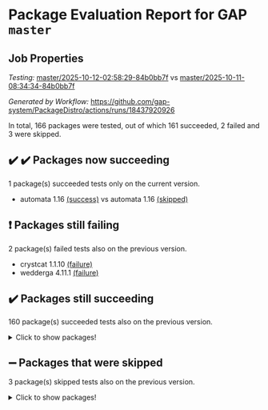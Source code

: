 # Package Evaluation Report for GAP `master`

## Job Properties

*Testing:* [master/2025-10-12-02:58:29-84b0bb7f](https://github.com/gap-system/PackageDistro/blob/data/reports/master/2025-10-12-02:58:29-84b0bb7f) vs [master/2025-10-11-08:34:34-84b0bb7f](https://github.com/gap-system/PackageDistro/blob/data/reports/master/2025-10-11-08:34:34-84b0bb7f)

*Generated by Workflow:* https://github.com/gap-system/PackageDistro/actions/runs/18437920926

In total, 166 packages were tested, out of which 161 succeeded, 2 failed and 3 were skipped.

## :heavy_check_mark: :heavy_check_mark: Packages now succeeding

1 package(s) succeeded tests only on the current version.
- automata 1.16 [(success)](https://github.com/gap-system/PackageDistro/actions/runs/18437920926/job/52534205734) vs automata 1.16 [(skipped)](https://github.com/gap-system/PackageDistro/actions/runs/18423009335/job/52500209629)

## :exclamation: Packages still failing

2 package(s) failed tests also on the previous version.
- crystcat 1.1.10 [(failure)](https://github.com/gap-system/PackageDistro/actions/runs/18437920926/job/52534205790)
- wedderga 4.11.1 [(failure)](https://github.com/gap-system/PackageDistro/actions/runs/18437920926/job/52534205996)

## :heavy_check_mark: Packages still succeeding

160 package(s) succeeded tests also on the previous version.
<details><summary>Click to show packages!</summary>

- 4ti2interface 2024.11-01 [(success)](https://github.com/gap-system/PackageDistro/actions/runs/18437920926/job/52534205709)
- ace 5.7.0 [(success)](https://github.com/gap-system/PackageDistro/actions/runs/18437920926/job/52534205704)
- aclib 1.3.3 [(success)](https://github.com/gap-system/PackageDistro/actions/runs/18437920926/job/52534205712)
- agt 0.3.1 [(success)](https://github.com/gap-system/PackageDistro/actions/runs/18437920926/job/52534205722)
- alco 1.1.2 [(success)](https://github.com/gap-system/PackageDistro/actions/runs/18437920926/job/52534205737)
- alnuth 3.2.1 [(success)](https://github.com/gap-system/PackageDistro/actions/runs/18437920926/job/52534205708)
- anupq 3.3.2 [(success)](https://github.com/gap-system/PackageDistro/actions/runs/18437920926/job/52534205752)
- atlasrep 2.1.9 [(success)](https://github.com/gap-system/PackageDistro/actions/runs/18437920926/job/52534205724)
- autodoc 2025.05.09 [(success)](https://github.com/gap-system/PackageDistro/actions/runs/18437920926/job/52534205729)
- automgrp 1.3.3 [(success)](https://github.com/gap-system/PackageDistro/actions/runs/18437920926/job/52534205743)
- autpgrp 1.11.1 [(success)](https://github.com/gap-system/PackageDistro/actions/runs/18437920926/job/52534205721)
- cap 2025.09-04 [(success)](https://github.com/gap-system/PackageDistro/actions/runs/18437920926/job/52534205733)
- caratinterface 2.3.7 [(success)](https://github.com/gap-system/PackageDistro/actions/runs/18437920926/job/52534205745)
- cddinterface 2025.06.24 [(success)](https://github.com/gap-system/PackageDistro/actions/runs/18437920926/job/52534205756)
- circle 1.6.6 [(success)](https://github.com/gap-system/PackageDistro/actions/runs/18437920926/job/52534205763)
- classicpres 1.22 [(success)](https://github.com/gap-system/PackageDistro/actions/runs/18437920926/job/52534205738)
- cohomolo 1.6.11 [(success)](https://github.com/gap-system/PackageDistro/actions/runs/18437920926/job/52534205742)
- congruence 1.2.7 [(success)](https://github.com/gap-system/PackageDistro/actions/runs/18437920926/job/52534205747)
- corefreesub 0.6 [(success)](https://github.com/gap-system/PackageDistro/actions/runs/18437920926/job/52534205750)
- corelg 1.57 [(success)](https://github.com/gap-system/PackageDistro/actions/runs/18437920926/job/52534205760)
- crime 1.6 [(success)](https://github.com/gap-system/PackageDistro/actions/runs/18437920926/job/52534205749)
- crisp 1.4.8 [(success)](https://github.com/gap-system/PackageDistro/actions/runs/18437920926/job/52534205748)
- crypting 0.10.6 [(success)](https://github.com/gap-system/PackageDistro/actions/runs/18437920926/job/52534205767)
- cryst 4.1.30 [(success)](https://github.com/gap-system/PackageDistro/actions/runs/18437920926/job/52534205771)
- ctbllib 1.3.11 [(success)](https://github.com/gap-system/PackageDistro/actions/runs/18437920926/job/52534205761)
- cubefree 1.21 [(success)](https://github.com/gap-system/PackageDistro/actions/runs/18437920926/job/52534205765)
- curlinterface 2.4.2 [(success)](https://github.com/gap-system/PackageDistro/actions/runs/18437920926/job/52534205792)
- cvec 2.8.4 [(success)](https://github.com/gap-system/PackageDistro/actions/runs/18437920926/job/52534205795)
- datastructures 0.3.3 [(success)](https://github.com/gap-system/PackageDistro/actions/runs/18437920926/job/52534205796)
- deepthought 1.0.9 [(success)](https://github.com/gap-system/PackageDistro/actions/runs/18437920926/job/52534205782)
- design 1.8.2 [(success)](https://github.com/gap-system/PackageDistro/actions/runs/18437920926/job/52534205802)
- difsets 2.3.1 [(success)](https://github.com/gap-system/PackageDistro/actions/runs/18437920926/job/52534205788)
- digraphs 1.13.1 [(success)](https://github.com/gap-system/PackageDistro/actions/runs/18437920926/job/52534205780)
- edim 1.3.8 [(success)](https://github.com/gap-system/PackageDistro/actions/runs/18437920926/job/52534205781)
- example 4.4.1 [(success)](https://github.com/gap-system/PackageDistro/actions/runs/18437920926/job/52534205787)
- examplesforhomalg 2023.10-01 [(success)](https://github.com/gap-system/PackageDistro/actions/runs/18437920926/job/52534205793)
- factint 1.6.3 [(success)](https://github.com/gap-system/PackageDistro/actions/runs/18437920926/job/52534205791)
- ferret 1.0.15 [(success)](https://github.com/gap-system/PackageDistro/actions/runs/18437920926/job/52534205805)
- fga 1.5.0 [(success)](https://github.com/gap-system/PackageDistro/actions/runs/18437920926/job/52534205797)
- fining 1.5.6 [(success)](https://github.com/gap-system/PackageDistro/actions/runs/18437920926/job/52534205807)
- float 1.0.9 [(success)](https://github.com/gap-system/PackageDistro/actions/runs/18437920926/job/52534205804)
- format 1.4.4 [(success)](https://github.com/gap-system/PackageDistro/actions/runs/18437920926/job/52534205801)
- forms 1.2.13 [(success)](https://github.com/gap-system/PackageDistro/actions/runs/18437920926/job/52534205803)
- fplsa 1.2.7 [(success)](https://github.com/gap-system/PackageDistro/actions/runs/18437920926/job/52534205799)
- fr 2.4.13 [(success)](https://github.com/gap-system/PackageDistro/actions/runs/18437920926/job/52534205800)
- francy 2.0.3 [(success)](https://github.com/gap-system/PackageDistro/actions/runs/18437920926/job/52534205811)
- fwtree 1.3 [(success)](https://github.com/gap-system/PackageDistro/actions/runs/18437920926/job/52534205812)
- gapdoc 1.6.7 [(success)](https://github.com/gap-system/PackageDistro/actions/runs/18437920926/job/52534205831)
- gauss 2024.11-01 [(success)](https://github.com/gap-system/PackageDistro/actions/runs/18437920926/job/52534205815)
- gaussforhomalg 2024.08-01 [(success)](https://github.com/gap-system/PackageDistro/actions/runs/18437920926/job/52534205824)
- gbnp 1.1.0 [(success)](https://github.com/gap-system/PackageDistro/actions/runs/18437920926/job/52534205836)
- generalizedmorphismsforcap 2025.08-01 [(success)](https://github.com/gap-system/PackageDistro/actions/runs/18437920926/job/52534205828)
- genss 1.6.9 [(success)](https://github.com/gap-system/PackageDistro/actions/runs/18437920926/job/52534205825)
- gradedmodules 2024.12-01 [(success)](https://github.com/gap-system/PackageDistro/actions/runs/18437920926/job/52534205832)
- gradedringforhomalg 2024.07-01 [(success)](https://github.com/gap-system/PackageDistro/actions/runs/18437920926/job/52534205826)
- grape 4.9.3 [(success)](https://github.com/gap-system/PackageDistro/actions/runs/18437920926/job/52534205810)
- groupoids 1.79 [(success)](https://github.com/gap-system/PackageDistro/actions/runs/18437920926/job/52534205830)
- grpconst 2.6.5 [(success)](https://github.com/gap-system/PackageDistro/actions/runs/18437920926/job/52534205813)
- guarana 0.96.3 [(success)](https://github.com/gap-system/PackageDistro/actions/runs/18437920926/job/52534205850)
- guava 3.20 [(success)](https://github.com/gap-system/PackageDistro/actions/runs/18437920926/job/52534205814)
- hap 1.70 [(success)](https://github.com/gap-system/PackageDistro/actions/runs/18437920926/job/52534205816)
- hapcryst 0.1.15 [(success)](https://github.com/gap-system/PackageDistro/actions/runs/18437920926/job/52534205849)
- hecke 1.5.4 [(success)](https://github.com/gap-system/PackageDistro/actions/runs/18437920926/job/52534205844)
- help 4.0 [(success)](https://github.com/gap-system/PackageDistro/actions/runs/18437920926/job/52534205862)
- homalg 2024.01-01 [(success)](https://github.com/gap-system/PackageDistro/actions/runs/18437920926/job/52534205838)
- homalgtocas 2025.08-01 [(success)](https://github.com/gap-system/PackageDistro/actions/runs/18437920926/job/52534205843)
- ibnp 0.17 [(success)](https://github.com/gap-system/PackageDistro/actions/runs/18437920926/job/52534205842)
- idrel 2.49 [(success)](https://github.com/gap-system/PackageDistro/actions/runs/18437920926/job/52534205863)
- images 1.3.3 [(success)](https://github.com/gap-system/PackageDistro/actions/runs/18437920926/job/52534205837)
- inducereduce 1.1 [(success)](https://github.com/gap-system/PackageDistro/actions/runs/18437920926/job/52534205852)
- intpic 0.4.0 [(success)](https://github.com/gap-system/PackageDistro/actions/runs/18437920926/job/52534205855)
- io 4.9.3 [(success)](https://github.com/gap-system/PackageDistro/actions/runs/18437920926/job/52534205839)
- io_forhomalg 2023.02-04 [(success)](https://github.com/gap-system/PackageDistro/actions/runs/18437920926/job/52534205860)
- irredsol 1.4.4 [(success)](https://github.com/gap-system/PackageDistro/actions/runs/18437920926/job/52534205846)
- json 2.2.3 [(success)](https://github.com/gap-system/PackageDistro/actions/runs/18437920926/job/52534205857)
- jupyterkernel 1.5.1 [(success)](https://github.com/gap-system/PackageDistro/actions/runs/18437920926/job/52534205854)
- jupyterviz 1.5.6 [(success)](https://github.com/gap-system/PackageDistro/actions/runs/18437920926/job/52534205847)
- kan 1.37 [(success)](https://github.com/gap-system/PackageDistro/actions/runs/18437920926/job/52534205866)
- kbmag 1.5.11 [(success)](https://github.com/gap-system/PackageDistro/actions/runs/18437920926/job/52534205886)
- laguna 3.9.7 [(success)](https://github.com/gap-system/PackageDistro/actions/runs/18437920926/job/52534205870)
- liealgdb 2.3.0 [(success)](https://github.com/gap-system/PackageDistro/actions/runs/18437920926/job/52534205882)
- liepring 2.9.1 [(success)](https://github.com/gap-system/PackageDistro/actions/runs/18437920926/job/52534205876)
- liering 2.4.2 [(success)](https://github.com/gap-system/PackageDistro/actions/runs/18437920926/job/52534205887)
- linearalgebraforcap 2025.09-01 [(success)](https://github.com/gap-system/PackageDistro/actions/runs/18437920926/job/52534205878)
- lins 0.9 [(success)](https://github.com/gap-system/PackageDistro/actions/runs/18437920926/job/52534205879)
- localizeringforhomalg 2023.10-01 [(success)](https://github.com/gap-system/PackageDistro/actions/runs/18437920926/job/52534205880)
- loops 3.4.4 [(success)](https://github.com/gap-system/PackageDistro/actions/runs/18437920926/job/52534205888)
- lpres 1.1.1 [(success)](https://github.com/gap-system/PackageDistro/actions/runs/18437920926/job/52534205883)
- majoranaalgebras 1.5.2 [(success)](https://github.com/gap-system/PackageDistro/actions/runs/18437920926/job/52534205910)
- mapclass 1.4.6 [(success)](https://github.com/gap-system/PackageDistro/actions/runs/18437920926/job/52534205894)
- matgrp 0.72 [(success)](https://github.com/gap-system/PackageDistro/actions/runs/18437920926/job/52534205885)
- matricesforhomalg 2025.09-01 [(success)](https://github.com/gap-system/PackageDistro/actions/runs/18437920926/job/52534205884)
- modisom 3.0.0 [(success)](https://github.com/gap-system/PackageDistro/actions/runs/18437920926/job/52534205893)
- modulepresentationsforcap 2025.09-01 [(success)](https://github.com/gap-system/PackageDistro/actions/runs/18437920926/job/52534205906)
- modules 2024.12-01 [(success)](https://github.com/gap-system/PackageDistro/actions/runs/18437920926/job/52534205895)
- monoidalcategories 2025.08-02 [(success)](https://github.com/gap-system/PackageDistro/actions/runs/18437920926/job/52534205899)
- nconvex 2024.12-01 [(success)](https://github.com/gap-system/PackageDistro/actions/runs/18437920926/job/52534205907)
- nilmat 1.4.2 [(success)](https://github.com/gap-system/PackageDistro/actions/runs/18437920926/job/52534205900)
- nock 1.5 [(success)](https://github.com/gap-system/PackageDistro/actions/runs/18437920926/job/52534205918)
- normalizinterface 1.4.1 [(success)](https://github.com/gap-system/PackageDistro/actions/runs/18437920926/job/52534205928)
- nq 2.5.11 [(success)](https://github.com/gap-system/PackageDistro/actions/runs/18437920926/job/52534205922)
- numericalsgps 1.4.0 [(success)](https://github.com/gap-system/PackageDistro/actions/runs/18437920926/job/52534205908)
- openmath 11.5.3 [(success)](https://github.com/gap-system/PackageDistro/actions/runs/18437920926/job/52534205896)
- orb 5.0.1 [(success)](https://github.com/gap-system/PackageDistro/actions/runs/18437920926/job/52534205904)
- packagemanager 1.6.3 [(success)](https://github.com/gap-system/PackageDistro/actions/runs/18437920926/job/52534205903)
- patternclass 2.4.5 [(success)](https://github.com/gap-system/PackageDistro/actions/runs/18437920926/job/52534205917)
- permut 2.0.5 [(success)](https://github.com/gap-system/PackageDistro/actions/runs/18437920926/job/52534205923)
- polenta 1.3.11 [(success)](https://github.com/gap-system/PackageDistro/actions/runs/18437920926/job/52534205911)
- polycyclic 2.17 [(success)](https://github.com/gap-system/PackageDistro/actions/runs/18437920926/job/52534205902)
- polymaking 0.8.7 [(success)](https://github.com/gap-system/PackageDistro/actions/runs/18437920926/job/52534205914)
- primgrp 4.0.1 [(success)](https://github.com/gap-system/PackageDistro/actions/runs/18437920926/job/52534205921)
- profiling 2.6.2 [(success)](https://github.com/gap-system/PackageDistro/actions/runs/18437920926/job/52534205925)
- qdistrnd 0.9.5 [(success)](https://github.com/gap-system/PackageDistro/actions/runs/18437920926/job/52534205943)
- qpa 1.35 [(success)](https://github.com/gap-system/PackageDistro/actions/runs/18437920926/job/52534205931)
- quagroup 1.8.4 [(success)](https://github.com/gap-system/PackageDistro/actions/runs/18437920926/job/52534205933)
- radiroot 2.9 [(success)](https://github.com/gap-system/PackageDistro/actions/runs/18437920926/job/52534205938)
- rcwa 4.8.0 [(success)](https://github.com/gap-system/PackageDistro/actions/runs/18437920926/job/52534205940)
- rds 1.9 [(success)](https://github.com/gap-system/PackageDistro/actions/runs/18437920926/job/52534205926)
- recog 1.4.4 [(success)](https://github.com/gap-system/PackageDistro/actions/runs/18437920926/job/52534205920)
- repndecomp 1.3.1 [(success)](https://github.com/gap-system/PackageDistro/actions/runs/18437920926/job/52534205937)
- repsn 3.1.2 [(success)](https://github.com/gap-system/PackageDistro/actions/runs/18437920926/job/52534205924)
- resclasses 4.7.4 [(success)](https://github.com/gap-system/PackageDistro/actions/runs/18437920926/job/52534205939)
- ringsforhomalg 2024.11-02 [(success)](https://github.com/gap-system/PackageDistro/actions/runs/18437920926/job/52534205941)
- sco 2023.08-01 [(success)](https://github.com/gap-system/PackageDistro/actions/runs/18437920926/job/52534205942)
- scscp 2.4.4 [(success)](https://github.com/gap-system/PackageDistro/actions/runs/18437920926/job/52534205930)
- semigroups 5.5.4 [(success)](https://github.com/gap-system/PackageDistro/actions/runs/18437920926/job/52534205972)
- sglppow 2.4 [(success)](https://github.com/gap-system/PackageDistro/actions/runs/18437920926/job/52534205956)
- sgpviz 0.999.6 [(success)](https://github.com/gap-system/PackageDistro/actions/runs/18437920926/job/52534205945)
- simpcomp 2.1.14 [(success)](https://github.com/gap-system/PackageDistro/actions/runs/18437920926/job/52534205959)
- singular 2025.08.26 [(success)](https://github.com/gap-system/PackageDistro/actions/runs/18437920926/job/52534205955)
- sl2reps 1.1 [(success)](https://github.com/gap-system/PackageDistro/actions/runs/18437920926/job/52534205960)
- sla 1.6.2 [(success)](https://github.com/gap-system/PackageDistro/actions/runs/18437920926/job/52534205961)
- smallantimagmas 0.5.1 [(success)](https://github.com/gap-system/PackageDistro/actions/runs/18437920926/job/52534205964)
- smallclassnr 1.4.1 [(success)](https://github.com/gap-system/PackageDistro/actions/runs/18437920926/job/52534205969)
- smallgrp 1.5.4 [(success)](https://github.com/gap-system/PackageDistro/actions/runs/18437920926/job/52534205967)
- smallsemi 0.7.2 [(success)](https://github.com/gap-system/PackageDistro/actions/runs/18437920926/job/52534205957)
- sonata 2.9.7 [(success)](https://github.com/gap-system/PackageDistro/actions/runs/18437920926/job/52534205963)
- sophus 1.27 [(success)](https://github.com/gap-system/PackageDistro/actions/runs/18437920926/job/52534205966)
- sotgrps 1.3 [(success)](https://github.com/gap-system/PackageDistro/actions/runs/18437920926/job/52534205981)
- spinsym 1.5.2 [(success)](https://github.com/gap-system/PackageDistro/actions/runs/18437920926/job/52534205977)
- standardff 1.0 [(success)](https://github.com/gap-system/PackageDistro/actions/runs/18437920926/job/52534205968)
- symbcompcc 1.3.2 [(success)](https://github.com/gap-system/PackageDistro/actions/runs/18437920926/job/52534205971)
- thelma 1.3 [(success)](https://github.com/gap-system/PackageDistro/actions/runs/18437920926/job/52534205985)
- tomlib 1.2.11 [(success)](https://github.com/gap-system/PackageDistro/actions/runs/18437920926/job/52534205980)
- toolsforhomalg 2025.05-01 [(success)](https://github.com/gap-system/PackageDistro/actions/runs/18437920926/job/52534205983)
- toric 1.9.6 [(success)](https://github.com/gap-system/PackageDistro/actions/runs/18437920926/job/52534205975)
- transgrp 3.6.5 [(success)](https://github.com/gap-system/PackageDistro/actions/runs/18437920926/job/52534205976)
- twistedconjugacy 3.1.0 [(success)](https://github.com/gap-system/PackageDistro/actions/runs/18437920926/job/52534205989)
- typeset 1.2.3 [(success)](https://github.com/gap-system/PackageDistro/actions/runs/18437920926/job/52534205987)
- ugaly 4.1.3 [(success)](https://github.com/gap-system/PackageDistro/actions/runs/18437920926/job/52534205982)
- unipot 1.6 [(success)](https://github.com/gap-system/PackageDistro/actions/runs/18437920926/job/52534205992)
- unitlib 5.0.0 [(success)](https://github.com/gap-system/PackageDistro/actions/runs/18437920926/job/52534205986)
- utils 0.92 [(success)](https://github.com/gap-system/PackageDistro/actions/runs/18437920926/job/52534205984)
- uuid 0.7 [(success)](https://github.com/gap-system/PackageDistro/actions/runs/18437920926/job/52534205990)
- walrus 0.9991 [(success)](https://github.com/gap-system/PackageDistro/actions/runs/18437920926/job/52534205991)
- wpe 0.8 [(success)](https://github.com/gap-system/PackageDistro/actions/runs/18437920926/job/52534205997)
- xmod 2.95 [(success)](https://github.com/gap-system/PackageDistro/actions/runs/18437920926/job/52534206000)
- xmodalg 1.32 [(success)](https://github.com/gap-system/PackageDistro/actions/runs/18437920926/job/52534205999)
- yangbaxter 0.10.7 [(success)](https://github.com/gap-system/PackageDistro/actions/runs/18437920926/job/52534205995)
- zeromqinterface 0.17 [(success)](https://github.com/gap-system/PackageDistro/actions/runs/18437920926/job/52534206002)
</details>

## :heavy_minus_sign: Packages that were skipped

3 package(s) skipped tests also on the previous version.
<details><summary>Click to show packages!</summary>

- browse 1.8.21 [(skipped)](https://github.com/gap-system/PackageDistro/actions/runs/18437920926/job/52533936644)
- itc 1.5.1 [(skipped)](https://github.com/gap-system/PackageDistro/actions/runs/18437920926/job/52533936644)
- xgap 4.33 [(skipped)](https://github.com/gap-system/PackageDistro/actions/runs/18437920926/job/52533936644)
</details>

